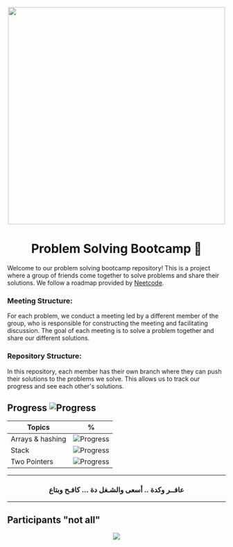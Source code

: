 
<div align="center">
  <img src="https://i.ibb.co/kmsQbXG/111.png" width="500">
  <br>
  <h1 align="center">Problem Solving Bootcamp 🚀</h1>
</div>

Welcome to our problem solving bootcamp repository! This is a project where a group of friends come together to solve problems and share their solutions. We follow a roadmap provided by [Neetcode](https://Neetcode.io/).

### Meeting Structure:
For each problem, we conduct a meeting led by a different member of the group, who is responsible for constructing the meeting and facilitating discussion. The goal of each meeting is to solve a problem together and share our different solutions.

### Repository Structure:

In this repository, each member has their own branch where they can push their solutions to the problems we solve. This allows us to track our progress and see each other's solutions.



## Progress ![Progress](https://progress-bar.dev/9/?scale=150&title=total&width=200&color=babaca)

|Topics   | % |
|--|--|
| Arrays & hashing | ![Progress](https://progress-bar.dev/100/) |
| Stack | ![Progress](https://progress-bar.dev/30/?scale=100) |
| Two Pointers | ![Progress](https://progress-bar.dev/0/?scale=5) |

---

<div align="center" >
<h3> عافــر وكدة  .. أسعى والشـغل دة ... كافـح وبتاع</h3>
</div>

---


## Participants "not all"
<div align="center">
<a href="https://github.com/Noura-Mahmoud/UML-project_Examination-system/graphs/contributors">
  <img src="https://contrib.rocks/image?repo=Noura-Mahmoud/UML-project_Examination-system" />
</a> 
</div>



